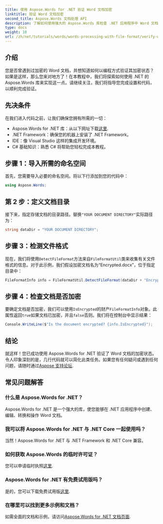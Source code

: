 ```yaml
---
title: 使用 Aspose.Words for .NET 验证 Word 文档加密
linktitle: 验证 Word 文档加密
second_title: Aspose.Words 文档处理 API
description: 了解如何使用强大的 Aspose.Words 库检查 .NET 应用程序中 Word 文档的加密状态。本分步教程涵盖先决条件、代码实现和有用的常见问题解答。
type: docs
weight: 10
url: /zh/net/tutorials/words/words-processing-with-file-format/verify-word-document-encryption/
---
```

## 介绍

您是否曾遇到过加密的 Word 文档，并想知道如何以编程方式验证其加密状态？如果是这样，那么您来对地方了！在本教程中，我们将探索如何使用 .NET 的 Aspose.Words 库来实现这一点。请继续关注，我们将指导您完成设置和代码，以顺利完成验证。

## 先决条件

在我们进入代码之前，让我们确保您拥有所需的一切：

- Aspose.Words for .NET 库：从以下网址下载[这里](https://releases.aspose.com/words/net/).
- .NET Framework：确保您的机器上安装了 .NET Framework。
- IDE：像 Visual Studio 这样的集成开发环境。
- C# 基础知识：熟悉 C# 将帮助您轻松完成本教程。

## 步骤 1：导入所需的命名空间

首先，您需要导入必要的命名空间。将以下行添加到您的代码中：

```csharp
using Aspose.Words;
```

## 第 2 步：定义文档目录

接下来，指定存储文档的目录路径。替换`"YOUR DOCUMENT DIRECTORY"`实际路径为：

```csharp
string dataDir = "YOUR DOCUMENT DIRECTORY";
```

## 步骤 3：检测文件格式

现在，我们将使用`DetectFileFormat`方法来自`FileFormatUtil`类来收集有关文件格式的信息。对于此示例，我们假设加密文档名为“Encrypted.docx”，位于指定目录中：

```csharp
FileFormatInfo info = FileFormatUtil.DetectFileFormat(dataDir + "Encrypted.docx");
```

## 步骤 4：检查文档是否加密

要确定文档是否加密，我们可以使用`IsEncrypted`的财产`FileFormatInfo`对象。此属性返回`true`如果文档已加密，并且`false`否则。我们将在控制台中显示结果：

```csharp
Console.WriteLine($"Is the document encrypted? {info.IsEncrypted}");
```

## 结论

就这样！您已成功使用 Aspose.Words for .NET 验证了 Word 文档的加密状态。令人印象深刻的是，几行代码就可以简化此类任务。如果您有任何疑问或遇到任何问题，请随时通过[Aspose 支持论坛](https://forum.aspose.com/c/words/8).

## 常见问题解答

### 什么是 Aspose.Words for .NET？
Aspose.Words for .NET 是一个强大的库，使您能够在 .NET 应用程序中创建、编辑、转换和操作 Word 文档。

### 我可以将 Aspose.Words for .NET 与 .NET Core 一起使用吗？
当然！Aspose.Words for .NET 与 .NET Framework 和 .NET Core 兼容。

### 如何获取 Aspose.Words 的临时许可证？
您可以申请临时执照[这里](https://purchase.aspose.com/temporary-license/).

### Aspose.Words for .NET 有免费试用版吗？
是的，您可以下载免费试用版[这里](https://releases.aspose.com/).

### 在哪里可以找到更多示例和文档？
如需全面的文档和示例，请访问[Aspose.Words for .NET 文档页面](https://reference.aspose.com/words/net/).
